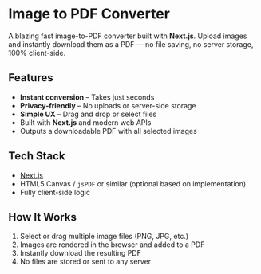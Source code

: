 #  Image to PDF Converter

A blazing fast image-to-PDF converter built with **Next.js**. Upload images and instantly download them as a PDF — no file saving, no server storage, 100% client-side.

##  Features

-  **Instant conversion** – Takes just seconds
-  **Privacy-friendly** – No uploads or server-side storage
-  **Simple UX** – Drag and drop or select files
-  Built with **Next.js** and modern web APIs
-  Outputs a downloadable PDF with all selected images

##  Tech Stack

- [Next.js](https://nextjs.org/)
- HTML5 Canvas / `jsPDF` or similar (optional based on implementation)
- Fully client-side logic

##  How It Works

1. Select or drag multiple image files (PNG, JPG, etc.)
2. Images are rendered in the browser and added to a PDF
3. Instantly download the resulting PDF
4. No files are stored or sent to any server